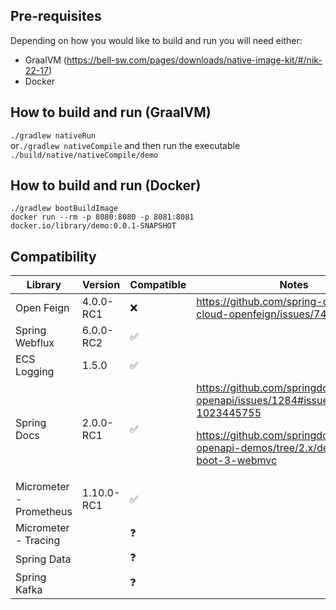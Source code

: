 
## Pre-requisites
Depending on how you would like to build and run you will need either:
- GraalVM (https://bell-sw.com/pages/downloads/native-image-kit/#/nik-22-17)
- Docker

## How to build and run (GraalVM)
`./gradlew nativeRun`  
or`./gradlew nativeCompile` and then run the executable `./build/native/nativeCompile/demo`   

## How to build and run (Docker)
`./gradlew bootBuildImage`  
`docker run --rm -p 8080:8080 -p 8081:8081 docker.io/library/demo:0.0.1-SNAPSHOT `

## Compatibility

| Library   	            | Version   	| Compatible  	| Notes   	
|---	                    |---	        |---	        |---		
| Open Feign                |4.0.0-RC1  	| ❌  	        |https://github.com/spring-cloud/spring-cloud-openfeign/issues/742
| Spring Webflux   	        |6.0.0-RC2   	| ✅	        |
| ECS Logging               |1.5.0          | ✅            |
| Spring Docs               |2.0.0-RC1      | ✅            | https://github.com/springdoc/springdoc-openapi/issues/1284#issuecomment-1023445755 <p/> https://github.com/springdoc/springdoc-openapi-demos/tree/2.x/demo-spring-boot-3-webmvc
| Micrometer - Prometheus   |1.10.0-RC1     | ✅            |
| Micrometer - Tracing      |               | ❓            |
| Spring Data               |               | ❓            |
| Spring Kafka              |               | ❓            |


